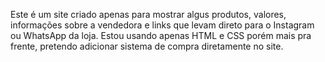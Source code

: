 Este é um site criado apenas para mostrar algus produtos, valores, informações sobre a vendedora e links que levam direto para o Instagram ou WhatsApp da loja. Estou usando apenas HTML e CSS porém mais pra frente, pretendo adicionar sistema de compra diretamente no site.
